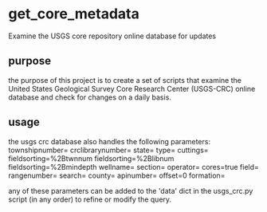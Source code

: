 get_core_metadata
=================

Examine the USGS core repository online database for updates

purpose
--------
the purpose of this project is to create a set of scripts that examine the United States Geological Survey Core Research Center (USGS-CRC) online database and check for changes on a daily basis.

usage
------
the usgs crc database also handles the following parameters:
townshipnumber=
crclibrarynumber=
state=
type=
cuttings=
fieldsorting=%2Btwnnum
fieldsorting=%2Blibnum
fieldsorting=%2Bmindepth
wellname=
section=
operator=
cores=true
field=
rangenumber=
search=
county=
apinumber=
offset=0
formation=

any of these parameters can be added to the 'data' dict in the usgs_crc.py script (in any order) to refine or modify the query.


